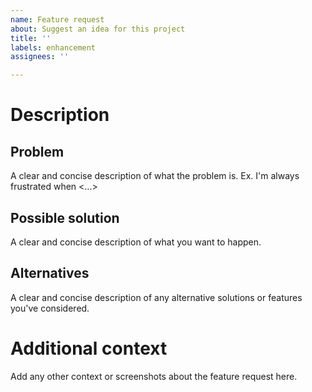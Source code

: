 ```yaml
---
name: Feature request
about: Suggest an idea for this project
title: ''
labels: enhancement
assignees: ''

---
```


# Description
## Problem
A clear and concise description of what the problem is. Ex. I'm always frustrated when <...>

## Possible solution
A clear and concise description of what you want to happen.

## Alternatives
A clear and concise description of any alternative solutions or features you've considered.


# Additional context
Add any other context or screenshots about the feature request here.
